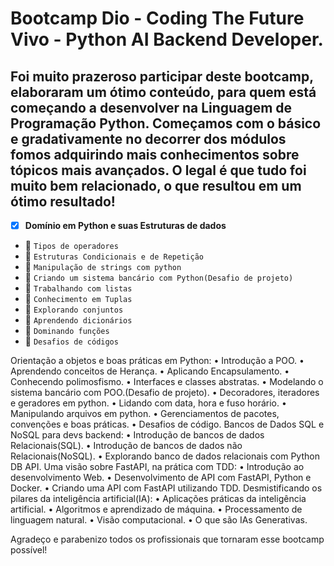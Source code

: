 # Bootcamp Dio - Coding The Future Vivo - Python AI Backend Developer.

## Foi muito prazeroso participar deste bootcamp, elaboraram um ótimo conteúdo, para quem está começando a desenvolver na Linguagem de Programação Python. Começamos com o básico e gradativamente no decorrer dos módulos fomos adquirindo mais conhecimentos sobre tópicos mais avançados. O legal é que tudo foi muito bem relacionado, o que resultou em um ótimo resultado!

 - [X] **Domínio em Python e suas Estruturas de dados**

 - 🎯 `Tipos de operadores`
 - 🎯 `Estruturas Condicionais e de Repetição`
 - 🎯 `Manipulação de strings com python`
 - 🎯 `Criando um sistema bancário com Python(Desafio de projeto)`
 - 🎯 `Trabalhando com listas`
 - 🎯 `Conhecimento em Tuplas`
 - 🎯 `Explorando conjuntos`
 - 🎯 `Aprendendo dicionários`
 - 🎯 `Dominando funções`
 - 🎯 `Desafios de códigos`


 
 Orientação a objetos e boas práticas em Python:
 • Introdução a POO.
 • Aprendendo conceitos de Herança.
 • Aplicando Encapsulamento.
 • Conhecendo polimosfismo.
 • Interfaces e classes abstratas.
 • Modelando o sistema bancário com POO.(Desafio de projeto).
 • Decoradores, iteradores e geradores em python.
 • Lidando com data, hora e fuso horário.
 • Manipulando arquivos em python.
 • Gerenciamentos de pacotes, convenções e boas práticas.
 • Desafios de código.
 Bancos de Dados SQL e NoSQL para devs backend:
 • Introdução de bancos de dados Relacionais(SQL).
 • Introdução de bancos de dados não Relacionais(NoSQL).
 • Explorando banco de dados relacionais com Python DB API.
 Uma visão sobre FastAPI, na prática com TDD: 
 • Introdução ao desenvolvimento Web.
 • Desenvolvimento de API com FastAPI, Python e Docker.
 • Criando uma API com FastAPI utilizando TDD.
 Desmistificando os pilares da inteligência artificial(IA):
 • Aplicações práticas da inteligência artificial.
 • Algoritmos e aprendizado de máquina.
 • Processamento de linguagem natural. 
 • Visão computacional.
 • O que são IAs Generativas.

 Agradeço e parabenizo todos os profissionais que tornaram esse bootcamp possível!
